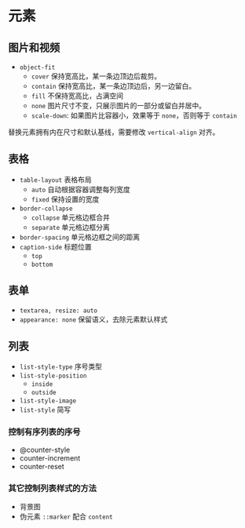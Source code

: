 # 元素

## 图片和视频

* `object-fit`
  * `cover` 保持宽高比，某一条边顶边后裁剪。
  * `contain` 保持宽高比，某一条边顶边后，另一边留白。
  * `fill` 不保持宽高比，占满空间
  * `none` 图片尺寸不变，只展示图片的一部分或留白并居中。
  * `scale-down`: 如果图片比容器小，效果等于 `none`，否则等于 `contain`

替换元素拥有内在尺寸和默认基线，需要修改 `vertical-align` 对齐。

## 表格

* `table-layout` 表格布局
  * `auto` 自动根据容器调整每列宽度
  * `fixed` 保持设置的宽度
* `border-collapse`
  * `collapse` 单元格边框合并
  * `separate` 单元格边框分离
* `border-spacing` 单元格边框之间的距离
* `caption-side` 标题位置
  * `top`
  * `bottom`

## 表单

* `textarea, resize: auto`
* `appearance: none` 保留语义，去除元素默认样式

## 列表

* `list-style-type` 序号类型
* `list-style-position`
  * `inside`
  * `outside`
* `list-style-image`
* `list-style` 简写

### 控制有序列表的序号

* @counter-style
* counter-increment
* counter-reset

### 其它控制列表样式的方法

* 背景图
* 伪元素 `::marker` 配合 `content`
